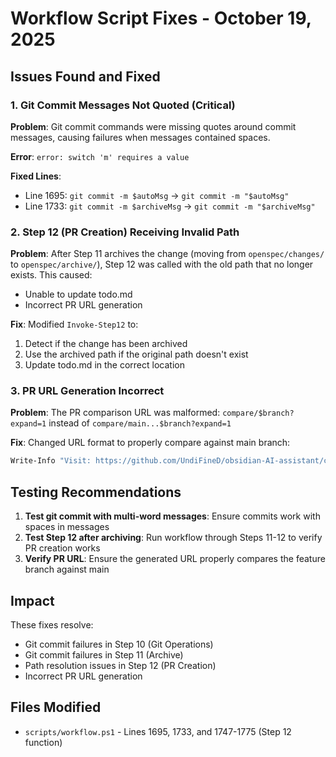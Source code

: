 # Workflow Script Fixes - October 19, 2025

## Issues Found and Fixed

### 1. Git Commit Messages Not Quoted (Critical)
**Problem**: Git commit commands were missing quotes around commit messages, causing failures when messages contained spaces.

**Error**: `error: switch 'm' requires a value`

**Fixed Lines**:
- Line 1695: `git commit -m $autoMsg` → `git commit -m "$autoMsg"`
- Line 1733: `git commit -m $archiveMsg` → `git commit -m "$archiveMsg"`

### 2. Step 12 (PR Creation) Receiving Invalid Path
**Problem**: After Step 11 archives the change (moving from `openspec/changes/` to `openspec/archive/`),
Step 12 was called with the old path that no longer exists. This caused:
- Unable to update todo.md
- Incorrect PR URL generation

**Fix**: Modified `Invoke-Step12` to:
1. Detect if the change has been archived
2. Use the archived path if the original path doesn't exist
3. Update todo.md in the correct location

### 3. PR URL Generation Incorrect
**Problem**: The PR comparison URL was malformed: `compare/$branch?expand=1` instead of `compare/main...$branch?expand=1`

**Fix**: Changed URL format to properly compare against main branch:
```powershell
Write-Info "Visit: https://github.com/UndiFineD/obsidian-AI-assistant/compare/main...$branch?expand=1"
```

## Testing Recommendations

1. **Test git commit with multi-word messages**: Ensure commits work with spaces in messages
2. **Test Step 12 after archiving**: Run workflow through Steps 11-12 to verify PR creation works
3. **Verify PR URL**: Ensure the generated URL properly compares the feature branch against main

## Impact

These fixes resolve:
- Git commit failures in Step 10 (Git Operations)
- Git commit failures in Step 11 (Archive)
- Path resolution issues in Step 12 (PR Creation)
- Incorrect PR URL generation

## Files Modified

- `scripts/workflow.ps1` - Lines 1695, 1733, and 1747-1775 (Step 12 function)
